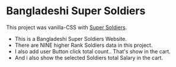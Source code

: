 # Bangladeshi Super Soldiers

This project was vanilla-CSS with [Super Soldiers](https://jolly-einstein-642dff.netlify.app).

* This is a Bangladeshi Super Soldiers Website.
* There are NINE higher Rank Soldiers data in this project.
* I also add user Button click total count.. That's show in the cart.
* And i also show the selected Soldiers total Salary in the cart.